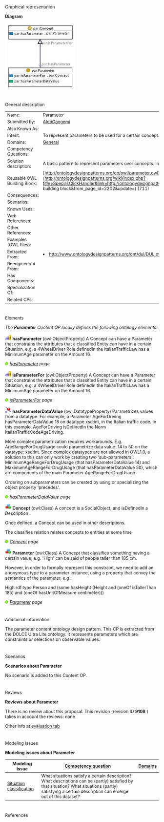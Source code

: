 # 

 Graphical representation



__Diagram__ 





[![Image:Parameter.jpg](./Parameter.jpg)](../Image/Parameter.jpg.md "Image:Parameter.jpg")





# 

 General description




|  |  |
| --- | --- |
|  Name:  |  Parameter  |
|  Submitted by:  | [AldoGangemi](../User/AldoGangemi.md "User:AldoGangemi")  |
|  Also Known As:  |  |
|  Intent:  |  To represent parameters to be used for a certain concept.  |
|  Domains:  | [General](../Community/General.md "Community:General")  |
|  Competency Questions:  |  |
|  Solution description:  |  A basic pattern to represent parameters over concepts. Implemented with simple classes and properties.  |
|  Reusable OWL Building Block:  | [http://ontologydesignpatterns.org/cp/owl/parameter.owl](http://ontologydesignpatterns.org/wiki/index.php?title=Special:ClickHandler&link=http://ontologydesignpatterns.org/cp/owl/parameter.owl&message=OWL building block&from_page_id=2202&update=)  (711)  |
|  Consequences:  |  |
|  Scenarios:  |  |
|  Known Uses:  |  |
|  Web References:  |  |
|  Other References:  |  |
|  Examples (OWL files):  |  |
|  Extracted From:  | <li><a class="external free" href="http://www.ontologydesignpatterns.org/ont/dul/DUL.owl" rel="nofollow" title="http://www.ontologydesignpatterns.org/ont/dul/DUL.owl">        http://www.ontologydesignpatterns.org/ont/dul/DUL.owl       </a></li> |
|  Reengineered From:  |  |
|  Has Components:  |  |
|  Specialization Of:  |  |
|  Related CPs:  |  |



  





# 

 Elements



_The
 __Parameter__ 
 Content OP locally defines the following ontology elements:_ 





[![ObjectProperty](./20px-ObjectProperty.gif)](../Image/ObjectProperty.gif.md "ObjectProperty")
__hasParameter__ 
 (owl:ObjectProperty) A Concept can have a Parameter that constrains the attributes that a classified Entity can have in a certain Situation, e.g. a 4WheelDriver Role definedIn the ItalianTrafficLaw has a MinimumAge parameter on the Amount 16.
 
[![](./11px-ArrowRight.gif)](../Image/ArrowRight.gif.md "ArrowRight.gif")
_[hasParameter](./Affordance/hasParameter.md "Submissions:Parameter/hasParameter") 
 page_ 



[![ObjectProperty](./20px-ObjectProperty.gif)](../Image/ObjectProperty.gif.md "ObjectProperty")
__isParameterFor__ 
 (owl:ObjectProperty) A Concept can have a Parameter that constrains the attributes that a classified Entity can have in a certain Situation, e.g. a 4WheelDriver Role definedIn the ItalianTrafficLaw has a MinimumAge parameter on the Amount 16.
 
[![](./11px-ArrowRight.gif)](../Image/ArrowRight.gif.md "ArrowRight.gif")
_[isParameterFor](./Parameter/isParameterFor.md "Submissions:Parameter/isParameterFor") 
 page_ 



[![DatatypeProperty](./20px-DatatypeProperty.gif)](../Image/DatatypeProperty.gif.md "DatatypeProperty")
__hasParameterDataValue__ 
 (owl:DatatypeProperty) Parametrizes values from a datatype. For example, a Parameter AgeForDriving hasParameterDataValue 18 on datatype xsd:int, in the Italian traffic code. In this example, AgeForDriving isDefinedIn the Norm ItalianTrafficCodeAgeDriving.
 
 More complex parametrization requires workarounds. E.g. AgeRangeForDrugUsage could parametrize data value: 14 to 50 on the datatype: xsd:int. Since complex datatypes are not allowed in OWL1.0, a solution to this can only work by creating two 'sub-parameters': MinimumAgeRangeForDrugUsage (that hasParameterDataValue 14) and MaximumAgeRangeForDrugUsage (that hasParameterDataValue 50), which are components of the main Parameter AgeRangeForDrugUsage.
 



 Ordering on subparameters can be created by using or specializing the object property 'precedes'.
 



[![](./11px-ArrowRight.gif)](../Image/ArrowRight.gif.md "ArrowRight.gif")
_[hasParameterDataValue](./Parameter/hasParameterDataValue.md "Submissions:Parameter/hasParameterDataValue") 
 page_ 



[![Class](./20px-Class.gif)](../Image/Class.gif.md "Class")
__Concept__ 
 (owl:Class) A concept is a SocialObject, and isDefinedIn a Description .
 
 Once defined, a Concept can be used in other descriptions.
 



 The classifies relation relates concepts to entities at some time
 



[![](./11px-ArrowRight.gif)](../Image/ArrowRight.gif.md "ArrowRight.gif")
_[Concept](./AOS_AGROVOC_Concept_Server_fundation_ontology_model/hasMappedDomainConcept.md "Submissions:Parameter/Concept") 
 page_ 



[![Class](./20px-Class.gif)](../Image/Class.gif.md "Class")
__Parameter__ 
 (owl:Class) A Concept that classifies something having a certain value, e.g. 'High' can be said of people taller than 185 cm.
 
 However, in order to formally represent this constraint, we need to add an anonymous type to a parameter instance, using a property that convey the semantics of the parameter, e.g.:
 



 High rdf:type Person and (some hasHeight (Height and (oneOf isTallerThan 185) and (oneOf hasUnitOfMeasure centimeter)))
 



[![](./11px-ArrowRight.gif)](../Image/ArrowRight.gif.md "ArrowRight.gif")
_[Parameter](./Parameter.md "Submissions:Parameter/Parameter") 
 page_ 


# 

 Additional information



 The parameter content ontology design pattern. This CP is extracted from the DOLCE Ultra Lite ontology. It represents parameters which are constraints or selections on observable values.
 



# 

 Scenarios




__Scenarios about Parameter__ 


 No scenario is added to this Content OP.
 




# 

 Reviews




__Reviews about Parameter__ 


 There is no review about this proposal.
This revision (revision ID
 __9108__ 
 ) takes in account the reviews: none
 



 Other info at
 [evaluation tab](http://ontologydesignpatterns.org/wiki/index.php?title=Submissions:Parameter&action=evaluation "http://ontologydesignpatterns.org/wiki/index.php?title=Submissions:Parameter&action=evaluation") 





  





# 

 Modeling issues




__Modeling issues about Parameter__ 



|  Modeling issue  | [Competency question](../Property/CompetencyQuestion.md "Property:CompetencyQuestion")  | [Domains](../Property/Domain.md "Property:Domain")  |
| --- | --- | --- |
| [Situation classification](../Community/Situation_classification.md "Community:Situation classification")  |  What situations satisfy a certain description? What descriptions can be (partly) satisfied by that situation? What situations (partly) satisfying a certain description can emerge out of this dataset?  |  |




  





# 

 References